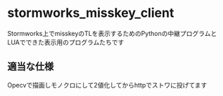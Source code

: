 # stormworks_misskey_client
Stormworks上でmisskeyのTLを表示するためのPythonの中継プログラムとLUAでできた表示用のプログラムたちです
## 適当な仕様
Opecvで描画しモノクロにして2値化してからhttpでストワに投げてます
